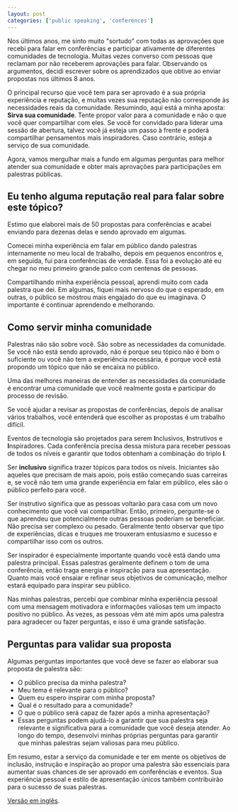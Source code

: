 ```yaml
---
layout: post
categories: ['public speaking', 'conferences']
---
```


Nos últimos anos, me sinto muito "sortudo" com todas as aprovações que recebi
para falar em conferências e participar ativamente de diferentes comunidades de tecnologia.
Muitas vezes converso com pessoas que reclamam por não receberem aprovações para falar.
Observando os argumentos, decidi escrever sobre os aprendizados que obtive ao
enviar propostas nos últimos 8 anos.

O principal recurso que você tem para ser aprovado é a sua própria experiência e reputação,
e muitas vezes sua reputação não corresponde às necessidades reais da comunidade. Resumindo,
aqui está a minha aposta: **Sirva sua comunidade**. Tente propor valor para a
comunidade e não o que você quer compartilhar com eles. Se você for convidado para liderar
uma sessão de abertura, talvez você já esteja um passo à frente e poderá
compartilhar pensamentos mais inspiradores. Caso contrário, esteja a serviço de sua comunidade.

Agora, vamos mergulhar mais a fundo em algumas perguntas para melhor atender sua comunidade e
obter mais aprovações para participações em palestras públicas.

## Eu tenho alguma reputação real para falar sobre este tópico?

Estimo que elaborei mais de 50 propostas para conferências e acabei
enviando para dezenas delas e sendo aprovado em algumas.

Comecei minha experiência em falar em público dando palestras internamente no meu local de trabalho, depois em pequenos
encontros e, em seguida, fui para conferências de verdade. Essa foi a evolução até eu chegar
no meu primeiro grande palco com centenas de pessoas.

Compartilhando minha experiência pessoal, aprendi muito com cada palestra que dei. Em algumas, fiquei mais nervoso do que o esperado, em outras, o público se mostrou mais engajado do que eu imaginava. O importante é continuar aprendendo e melhorando.

## Como servir minha comunidade

Palestras não são sobre você. São sobre as necessidades da comunidade. Se você não está
sendo aprovado, não é porque seu tópico não é bom o suficiente ou você não tem
a experiência necessária, é porque você está propondo um tópico que não se encaixa no público.

Uma das melhores maneiras de entender as necessidades da comunidade é encontrar uma comunidade que
você realmente gosta e participar do processo de revisão.

Se você ajudar a revisar as propostas de conferências, depois de analisar vários
trabalhos, você entenderá que escolher as propostas é um trabalho difícil.

Eventos de tecnologia são projetados para serem **I**nclusivos, **I**nstrutivos e **I**nspiradores.
Cada conferência precisa dessa mistura para receber pessoas de todos os níveis e garantir
que todos obtenham a combinação do triplo **I**.

Ser **inclusivo** significa trazer tópicos para todos os níveis. Iniciantes
são aqueles que precisam de mais apoio, pois estão começando suas carreiras e, se você
não tem uma grande experiência em falar em público, eles são o público perfeito para você.

Ser instrutivo significa que as pessoas voltarão para casa com um novo conhecimento que
você vai compartilhar. Então, primeiro, pergunte-se o que aprendeu que
potencialmente outras pessoas poderiam se beneficiar. Não precisa ser complexo ou
pesado. Geralmente tento observar que tipo de experiências, dicas e truques me trouxeram entusiasmo e sucesso e compartilhar isso com os outros.

Ser inspirador é especialmente importante quando você está dando uma palestra principal. Essas palestras geralmente definem o tom de uma conferência, então traga energia e inspiração para sua apresentação. Quanto mais você ensaiar e refinar seus objetivos de comunicação, melhor estará equipado para inspirar seu público.

Nas minhas palestras, percebi que combinar minha experiência pessoal com uma mensagem motivadora e informações valiosas tem um impacto positivo no público. Às vezes, as pessoas vêm até mim após uma palestra para agradecer ou fazer perguntas, e isso é uma grande satisfação.

## Perguntas para validar sua proposta

Algumas perguntas importantes que você deve se fazer ao elaborar sua proposta de palestra são:

* O público precisa da minha palestra?
* Meu tema é relevante para o público?
* Quem eu espero inspirar com minha proposta?
* Qual é o resultado para a comunidade?
* O que o público será capaz de fazer após a minha apresentação?
* Essas perguntas podem ajudá-lo a garantir que sua palestra seja relevante e significativa para a comunidade que você deseja atender. Ao longo do tempo, desenvolvi minhas próprias perguntas para garantir que minhas palestras sejam valiosas para meu público.

Em resumo, estar a serviço da comunidade e ter em mente os objetivos de
inclusão, instrução e inspiração ao propor uma palestra são essenciais para
aumentar suas chances de ser aprovado em conferências e eventos. Sua experiência
pessoal e estilo de apresentação únicos também contribuirão para o sucesso de
suas palestras.

[Versão em inglês](/serve-your-community).
